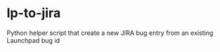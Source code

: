 # lp-to-jira
Python helper script that create a new JIRA bug entry from an existing Launchpad bug id
